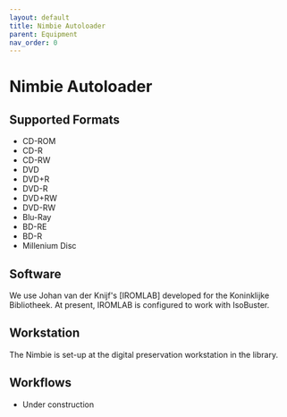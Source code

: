 ```yaml
---
layout: default
title: Nimbie Autoloader
parent: Equipment
nav_order: 0
---
```

# Nimbie Autoloader
## Supported Formats
* CD-ROM
* CD-R
* CD-RW
* DVD
* DVD+R
* DVD-R
* DVD+RW
* DVD-RW
* Blu-Ray
* BD-RE
* BD-R
* Millenium Disc

## Software
We use Johan van der Knijf's [IROMLAB] developed for the Koninklijke Bibliotheek. At present, IROMLAB is configured to work with IsoBuster.

## Workstation
The Nimbie is set-up at the digital preservation workstation in the library.

## Workflows
* Under construction
